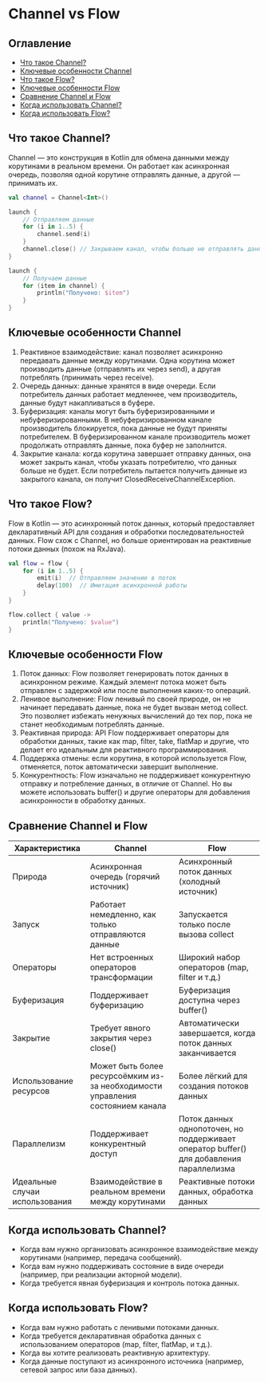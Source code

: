# Channel vs Flow
## Оглавление
- [Что такое Channel?](#что-такое-channel)
- [Ключевые особенности Channel](#ключевые-особенности-channel)
- [Что такое Flow?](#что-такое-flow)
- [Ключевые особенности Flow](#ключевые-особенности-flow)
- [Сравнение Channel и Flow](#сравнение-channel-и-flow)
- [Когда использовать Channel?](#когда-использовать-channel)
- [Когда использовать Flow?](#когда-использовать-flow)
## Что такое Channel?
Channel — это конструкция в Kotlin для обмена данными между корутинами в реальном времени. Он работает как асинхронная
очередь, позволяя одной корутине отправлять данные, а другой — принимать их.
```kotlin
val channel = Channel<Int>()

launch {
    // Отправляем данные
    for (i in 1..5) {
        channel.send(i)
    }
    channel.close() // Закрываем канал, чтобы больше не отправлять данные
}

launch {
    // Получаем данные
    for (item in channel) {
        println("Получено: $item")
    }
}
```
## Ключевые особенности Channel
1) Реактивное взаимодействие: канал позволяет асинхронно передавать данные между корутинами. Одна корутина может
производить данные (отправлять их через send), а другая потреблять (принимать через receive).
2) Очередь данных: данные хранятся в виде очереди. Если потребитель данных работает медленнее, чем производитель,
данные будут накапливаться в буфере.
3) Буферизация: каналы могут быть буферизированными и небуферизированными. В небуферизированном канале производитель
блокируется, пока данные не будут приняты потребителем. В буферизированном канале производитель может продолжать
отправлять данные, пока буфер не заполнится.
4) Закрытие канала: когда корутина завершает отправку данных, она может закрыть канал, чтобы указать потребителю, что
данных больше не будет. Если потребитель пытается получить данные из закрытого канала, он получит
ClosedReceiveChannelException.
## Что такое Flow?
Flow в Kotlin — это асинхронный поток данных, который предоставляет декларативный API для создания и обработки 
последовательностей данных. Flow схож с Channel, но больше ориентирован на реактивные потоки данных (похож на RxJava).
```kotlin
val flow = flow {
    for (i in 1..5) {
        emit(i)  // Отправляем значение в поток
        delay(100)  // Имитация асинхронной работы
    }
}

flow.collect { value ->
    println("Получено: $value")
}
```
## Ключевые особенности Flow
1) Поток данных: Flow позволяет генерировать поток данных в асинхронном режиме. Каждый элемент потока может быть
отправлен с задержкой или после выполнения каких-то операций.
2) Ленивое выполнение: Flow ленивый по своей природе, он не начинает передавать данные, пока не будет вызван метод
collect. Это позволяет избежать ненужных вычислений до тех пор, пока не станет необходимым потреблять данные.
3) Реактивная природа: API Flow поддерживает операторы для обработки данных, такие как map, filter, take, flatMap и 
другие, что делает его идеальным для реактивного программирования.
4) Поддержка отмены: если корутина, в которой используется Flow, отменяется, поток автоматически завершит выполнение.
5) Конкурентность: Flow изначально не поддерживает конкурентную отправку и потребление данных, в отличие от Channel. 
Но вы можете использовать buffer() и другие операторы для добавления асинхронности в обработку данных.
## Сравнение Channel и Flow
| Характеристика                 | Channel                                                                        | Flow                                                                                    |
|--------------------------------|--------------------------------------------------------------------------------|-----------------------------------------------------------------------------------------|
| Природа                        | Асинхронная очередь (горячий источник)                                         | Асинхронный поток данных (холодный источник)                                            |
| Запуск                         | Работает немедленно, как только отправляются данные                            | Запускается только после вызова collect                                                 |
| Операторы                      | Нет встроенных операторов трансформации                                        | Широкий набор операторов (map, filter и т.д.)                                           |
| Буферизация                    | Поддерживает буферизацию                                                       | Буферизация доступна через buffer()                                                     |
| Закрытие                       | Требует явного закрытия через close()                                          | Автоматически завершается, когда поток данных заканчивается                             |
| Использование ресурсов         | Может быть более ресурсоёмким из-за необходимости управления состоянием канала | Более лёгкий для создания потоков данных                                                |
| Параллелизм                    | Поддерживает конкурентный доступ                                               | Поток данных однопоточен, но поддерживает оператор buffer() для добавления параллелизма |
| Идеальные случаи использования | Взаимодействие в реальном времени между корутинами                             | Реактивные потоки данных, обработка данных                                              |
## Когда использовать Channel?
- Когда вам нужно организовать асинхронное взаимодействие между корутинами (например, передача сообщений).
- Когда вам нужно поддерживать состояние в виде очереди (например, при реализации акторной модели).
- Когда требуется явная буферизация и контроль потока данных.
## Когда использовать Flow?
- Когда вам нужно работать с ленивыми потоками данных.
- Когда требуется декларативная обработка данных с использованием операторов (map, filter, flatMap, и т.д.).
- Когда вы хотите реализовать реактивную архитектуру.
- Когда данные поступают из асинхронного источника (например, сетевой запрос или база данных).
